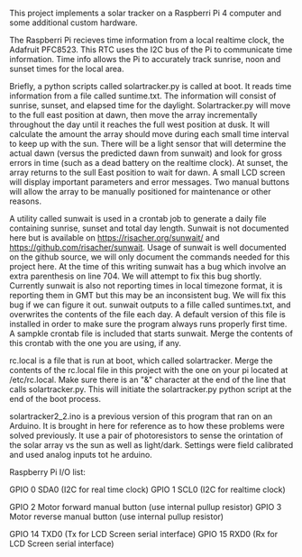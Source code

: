 This project implements a solar tracker on a Raspberri Pi 4 computer and  some additional custom hardware.  

The Raspberri Pi recieves time information from a local realtime clock, the Adafruit PFC8523.  This RTC uses the I2C bus of the Pi to communicate time information.  Time info allows the Pi to accurately track sunrise, noon and sunset times for the local area.  

Briefly, a python scripts called solartracker.py is called at boot. It reads time information from a file called suntime.txt.  The information will consist of sunrise, sunset, and elapsed time for the daylight.  Solartracker.py will move to the full east position at dawn, then move the array incrementally throughout the day until it reaches the full west position at dusk.  It will calculate the amount the array should move during each small time interval to keep up with the sun.  There will be a light sensor that will determine the actual dawn (versus the predicted dawn from sunwait) and look for gross errors in time (such as a dead battery on the realtime clock).  At sunset, the array returns to the sull East position to wait for dawn. A small LCD screen will display important parameters and error messages.  Two manual buttons will allow the array to be manually positioned for maintenance or other reasons.   

A utility called sunwait is used in a crontab job to generate a daily file containing sunrise, sunset and total day length.  Sunwait is not documented here but is available on https://risacher.org/sunwait/ and https://github.com/risacher/sunwait.  Usage of sunwait is well documented on the github source, we will only document the commands needed for this project here.  At the time of this writing sunwait has a bug which involve an extra parenthesis on line 704.  We will attempt to fix this bug shortly. Currently sunwait is also not reporting times in local timezone format, it is reporting them in GMT but this may be an inconsistent bug.  We will fix this bug if we can figure it out. sunwait outputs to a fille called suntimes.txt, and overwrites the contents of the file each day.  A default version of this file is installed in order to make sure the program always runs properly first time.  A sampkle crontab file is included that starts sunwait.  Merge the contents of this crontab with the one you are using, if any.   

rc.local is a file that is run at boot, which called solartracker.  Merge the contents of the rc.local file in this project with the one on your pi located at /etc/rc.local.  Make sure there is an "&" character at the end of the line that calls solartracker.py. This will initiate the solartracker.py python script at the end of the boot process. 

solartracker2_2.ino is a previous version of this program that ran on an Arduino.  It is brought in here for reference as to how these problems were solved previously.  It use a pair of photoresistors to sense the orintation of the solar array vs the sun as well as light/dark.  Settings were field calibrated and used analog inputs tot he arduino.  

Raspberry Pi I/O list: 

GPIO 0	SDA0 (I2C for real time clock)
GPIO 1  SCL0 (I2C for realtime clock)

GPIO 2 Motor forward manual button (use internal pullup resistor)
GPIO 3 Motor reverse manual button (use internal pullup resistor)

GPIO 14 TXD0  (Tx for LCD Screen serial interface)
GPIO 15 RXD0  (Rx for LCD Screen serial interface)
	





